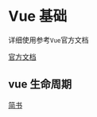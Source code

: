 # Vue 基础

详细使用参考`Vue`官方文档

[官方文档](https://cn.vuejs.org/v2/guide/)

## vue 生命周期

[简书](https://www.jianshu.com/p/0d50ea1cef93?utm_source=oschina-app)